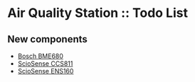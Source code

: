 # Air Quality Station :: Todo List

## New components
* [Bosch BME680](./bme680.md)
* [ScioSense CCS811](./ccs811.md)
* [ScioSense ENS160](./ens160.md)
